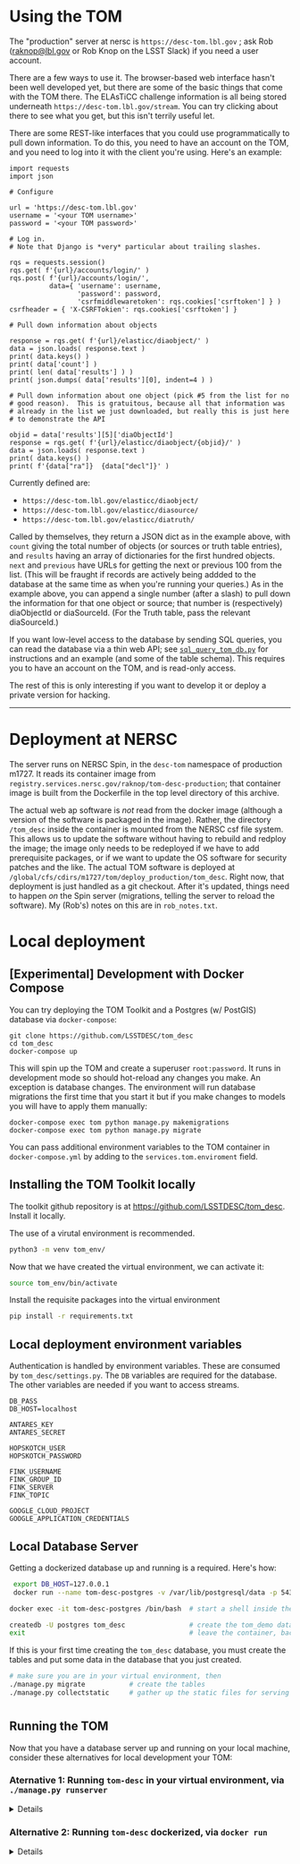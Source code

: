 # Using the TOM

The "production" server at nersc is `https://desc-tom.lbl.gov` ; ask Rob
(raknop@lbl.gov or Rob Knop on the LSST Slack) if you need a user account.

There are a few ways to use it.  The browser-based web interface hasn't
been well developed yet, but there are some of the basic things that
come with the TOM there.  The ELAsTiCC challenge information is all
being stored underneath `https://desc-tom.lbl.gov/stream`.  You can try
clicking about there to see what you get, but this isn't terrily useful
let.

There are some REST-like interfaces that you could use programmatically
to pull down information.  To do this, you need to have an account on
the TOM, and you need to log into it with the client you're using.
Here's an example:

```
import requests
import json

# Configure

url = 'https://desc-tom.lbl.gov'
username = '<your TOM username>'
password = '<your TOM password>'

# Log in.
# Note that Django is *very* particular about trailing slashes.

rqs = requests.session()
rqs.get( f'{url}/accounts/login/' )
rqs.post( f'{url}/accounts/login/',
          data={ 'username': username,
                 'password': password,
                 'csrfmiddlewaretoken': rqs.cookies['csrftoken'] } )
csrfheader = { 'X-CSRFTokien': rqs.cookies['csrftoken'] }

# Pull down information about objects

response = rqs.get( f'{url}/elasticc/diaobject/' )
data = json.loads( response.text )
print( data.keys() )
print( data['count'] )
print( len( data['results'] ) )
print( json.dumps( data['results'][0], indent=4 ) )

# Pull down information about one object (pick #5 from the list for no
# good reason).  This is gratuitous, because all that information was
# already in the list we just downloaded, but really this is just here
# to demonstrate the API

objid = data['results'][5]['diaObjectId']
response = rqs.get( f'{url}/elasticc/diaobject/{objid}/' )
data = json.loads( response.text )
print( data.keys() )
print( f'{data["ra"]}  {data["decl"]}' )
```

Currently defined are:
* `https://desc-tom.lbl.gov/elasticc/diaobject/`
* `https://desc-tom.lbl.gov/elasticc/diasource/`
* `https://desc-tom.lbl.gov/elasticc/diatruth/`

Called by themselves, they return a JSON dict as in the example above,
with `count` giving the total number of objects (or sources or truth
table entries), and `results` having an array of dictionaries for the
first hundred objects.  `next` and `previous` have URLs for getting the
next or previous 100 from the list.  (This will be fraught if records
are actively being addded to the database at the same time as when
you're running your queries.)  As in the example above, you can append a
single number (after a slash) to pull down the information for that one
object or source; that number is (respectively) diaObjectId or
diaSourceId.  (For the Truth table, pass the relevant diaSourceId.)

If you want low-level access to the database by sending SQL queries, you
can read the database via a thin web API; see
[`sql_query_tom_db.py`](sql_query_tom_db.py)
for instructions and an example (and some of the table schema).  This
requires you to have an account on the TOM, and is read-only access.

The rest of this is only interesting if you want to develop it or deploy
a private version for hacking.

---

# Deployment at NERSC

The server runs on NERSC Spin, in the `desc-tom` namespace of production
m1727.  It reads its container image from
`registry.services.nersc.gov/raknop/tom-desc-production`; that container
image is built from the Dockerfile in the top level directory of this
archive.

The actual web ap software is *not* read from the docker image (although
a version of the software is packaged in the image).  Rather, the
directory `/tom_desc` inside the container is mounted from the NERSC csf
file system.  This allows us to update the software without having to
rebuild and redploy the image; the image only needs to be redeployed if
we have to add prerequisite packages, or if we want to update the OS
software for security patches and the like.  The actual TOM software is
deployed at `/global/cfs/cdirs/m1727/tom/deploy_production/tom_desc`.
Right now, that deployment is just handled as a git checkout.  After
it's updated, things need to happen *on* the Spin server (migrations,
telling the server to reload the software).  My (Rob's) notes on this
are in `rob_notes.txt`.

# Local deployment

## [Experimental] Development with Docker Compose

You can try deploying the TOM Toolkit and a Postgres (w/ PostGIS) database via
`docker-compose`:

```
git clone https://github.com/LSSTDESC/tom_desc
cd tom_desc
docker-compose up
```

This will spin up the TOM and create a superuser `root:password`. It runs in
development mode so should hot-reload any changes you make. An exception is
database changes. The environment will run database migrations the first time
that you start it but if you make changes to models you will have to apply them
manually:

```
docker-compose exec tom python manage.py makemigrations
docker-compose exec tom python manage.py migrate
```

You can pass additional environment variables to the TOM container in
`docker-compose.yml` by adding to the `services.tom.enviroment` field.

## Installing the TOM Toolkit locally

The toolkit github repository is at https://github.com/LSSTDESC/tom_desc.  Install it locally.

The use of a virutal environment is recommended.

```bash
python3 -m venv tom_env/
```
Now that we have created the virtual environment, we can activate it:
```bash
source tom_env/bin/activate
```

Install the requisite packages into the virtual environment

```bash
pip install -r requirements.txt
```
## Local deployment environment variables

Authentication is handled by environment variables.  These are consumed by
`tom_desc/settings.py`.  The `DB` variables are required for the database.
The other variables are needed if you want to access streams.

```
DB_PASS
DB_HOST=localhost

ANTARES_KEY
ANTARES_SECRET

HOPSKOTCH_USER
HOPSKOTCH_PASSWORD

FINK_USERNAME
FINK_GROUP_ID
FINK_SERVER
FINK_TOPIC

GOOGLE_CLOUD_PROJECT
GOOGLE_APPLICATION_CREDENTIALS
```

## Local Database Server

Getting a dockerized  database up and running is a required. Here's how:
```bash
 export DB_HOST=127.0.0.1
 docker run --name tom-desc-postgres -v /var/lib/postgresql/data -p 5432:5432 -e POSTGRES_PASSWORD=<PG_PASS> -d postgis/postgis:11-2.5-alpine

docker exec -it tom-desc-postgres /bin/bash  # start a shell inside the postgres container

createdb -U postgres tom_desc                # create the tom_demo database
exit                                         # leave the container, back to your shell
```

If this is your first time creating the `tom_desc` database, you must create the tables and put
some data in the database that you just created.
```bash
# make sure you are in your virtual environment, then
./manage.py migrate           # create the tables
./manage.py collectstatic     # gather up the static files for serving
```
#

## Running the TOM
Now that you have a database server up and running on your local machine, consider these alternatives for local development your TOM:

### Aternative 1: Running `tom-desc` in your virtual environment, via `./manage.py runserver`
<details>

```bash
./manage.py runserver &
# see the output "Starting development server at <URL>" for where to point your browser.
```
</details>

### Alternative 2: Running `tom-desc` dockerized, via `docker run`
<details>

```bash
docker build -t tom-desc .
```

According to TOM instructions this works but it didn't on my Mac.
```bash
docker build -t tom-desc .                     # build a docker image of your current sandbox
docker run --network="host" tom-desc &
# point your browser at localhost 
```

To get it working on my Mac I had to do the following
```bash
docker network create tom-net
docker network connect tom-net tom-desc-postgres
docker run -p 8080:8080 --network=tom-net tom-desc &
# point your browser at localhost:8080
```
</details>
